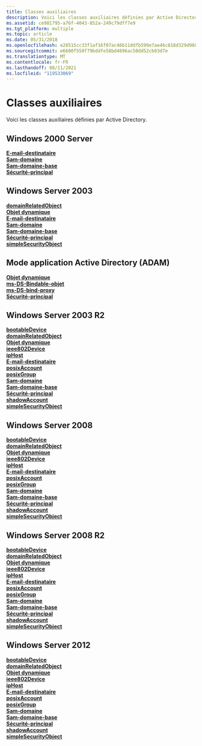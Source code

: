 ```yaml
---
title: Classes auxiliaires
description: Voici les classes auxiliaires définies par Active Directory.
ms.assetid: ce981795-a76f-4043-852a-249c79dff7e9
ms.tgt_platform: multiple
ms.topic: article
ms.date: 05/31/2018
ms.openlocfilehash: e28515cc33f1af16f07ac46b11ddfb599e7ae46c818d329d968942a9aec7a9f6
ms.sourcegitcommit: e6600f550f79bddfe58bd4696ac50dd52cb03d7e
ms.translationtype: MT
ms.contentlocale: fr-FR
ms.lasthandoff: 08/11/2021
ms.locfileid: "119533069"
---
```

# <a name="auxiliary-classes"></a>Classes auxiliaires

Voici les classes auxiliaires définies par Active Directory.

## <a name="windows-2000-server"></a>Windows 2000 Server

<dl>

[**E-mail-destinataire**](c-mailrecipient.md)  
[**Sam-domaine**](c-samdomain.md)  
[**Sam-domaine-base**](c-samdomainbase.md)  
[**Sécurité-principal**](c-securityprincipal.md)  
</dl>

## <a name="windows-server-2003"></a>Windows Server 2003

<dl>

[**domainRelatedObject**](c-domainrelatedobject.md)  
[**Objet dynamique**](c-dynamicobject.md)  
[**E-mail-destinataire**](c-mailrecipient.md)  
[**Sam-domaine**](c-samdomain.md)  
[**Sam-domaine-base**](c-samdomainbase.md)  
[**Sécurité-principal**](c-securityprincipal.md)  
[**simpleSecurityObject**](c-simplesecurityobject.md)  
</dl>

## <a name="active-directory-application-mode-adam"></a>Mode application Active Directory (ADAM)

<dl>

[**Objet dynamique**](c-dynamicobject.md)  
[**ms-DS-Bindable-objet**](c-msds-bindableobject.md)  
[**ms-DS-bind-proxy**](c-msds-bindproxy.md)  
[**Sécurité-principal**](c-securityprincipal.md)  
</dl>

## <a name="windows-server-2003-r2"></a>Windows Server 2003 R2

<dl>

[**bootableDevice**](c-bootabledevice.md)  
[**domainRelatedObject**](c-domainrelatedobject.md)  
[**Objet dynamique**](c-dynamicobject.md)  
[**ieee802Device**](c-ieee802device.md)  
[**ipHost**](c-iphost.md)  
[**E-mail-destinataire**](c-mailrecipient.md)  
[**posixAccount**](c-posixaccount.md)  
[**posixGroup**](c-posixgroup.md)  
[**Sam-domaine**](c-samdomain.md)  
[**Sam-domaine-base**](c-samdomainbase.md)  
[**Sécurité-principal**](c-securityprincipal.md)  
[**shadowAccount**](c-shadowaccount.md)  
[**simpleSecurityObject**](c-simplesecurityobject.md)  
</dl>

## <a name="windows-server-2008"></a>Windows Server 2008

<dl>

[**bootableDevice**](c-bootabledevice.md)  
[**domainRelatedObject**](c-domainrelatedobject.md)  
[**Objet dynamique**](c-dynamicobject.md)  
[**ieee802Device**](c-ieee802device.md)  
[**ipHost**](c-iphost.md)  
[**E-mail-destinataire**](c-mailrecipient.md)  
[**posixAccount**](c-posixaccount.md)  
[**posixGroup**](c-posixgroup.md)  
[**Sam-domaine**](c-samdomain.md)  
[**Sam-domaine-base**](c-samdomainbase.md)  
[**Sécurité-principal**](c-securityprincipal.md)  
[**shadowAccount**](c-shadowaccount.md)  
[**simpleSecurityObject**](c-simplesecurityobject.md)  
</dl>

## <a name="windows-server-2008-r2"></a>Windows Server 2008 R2

<dl>

[**bootableDevice**](c-bootabledevice.md)  
[**domainRelatedObject**](c-domainrelatedobject.md)  
[**Objet dynamique**](c-dynamicobject.md)  
[**ieee802Device**](c-ieee802device.md)  
[**ipHost**](c-iphost.md)  
[**E-mail-destinataire**](c-mailrecipient.md)  
[**posixAccount**](c-posixaccount.md)  
[**posixGroup**](c-posixgroup.md)  
[**Sam-domaine**](c-samdomain.md)  
[**Sam-domaine-base**](c-samdomainbase.md)  
[**Sécurité-principal**](c-securityprincipal.md)  
[**shadowAccount**](c-shadowaccount.md)  
[**simpleSecurityObject**](c-simplesecurityobject.md)  
</dl>

## <a name="windows-server-2012"></a>Windows Server 2012

<dl>

[**bootableDevice**](c-bootabledevice.md)  
[**domainRelatedObject**](c-domainrelatedobject.md)  
[**Objet dynamique**](c-dynamicobject.md)  
[**ieee802Device**](c-ieee802device.md)  
[**ipHost**](c-iphost.md)  
[**E-mail-destinataire**](c-mailrecipient.md)  
[**posixAccount**](c-posixaccount.md)  
[**posixGroup**](c-posixgroup.md)  
[**Sam-domaine**](c-samdomain.md)  
[**Sam-domaine-base**](c-samdomainbase.md)  
[**Sécurité-principal**](c-securityprincipal.md)  
[**shadowAccount**](c-shadowaccount.md)  
[**simpleSecurityObject**](c-simplesecurityobject.md)  
</dl>

 

 




